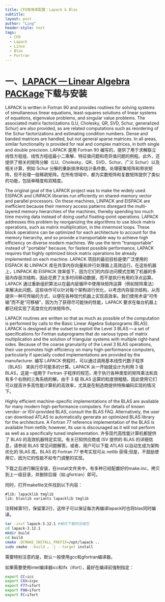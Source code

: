 ```yaml
---
title: CFD常用库配置：Lapack & Blas
subtitle: 
layout: post
author: "Ling"
header-style: text
tags:
  - CFD
  - Lapack
  - Linux
  - Blas
  - Fortran
---
```


# 一、[LAPACK — Linear Algebra PACKage](https://www.netlib.org/lapack/)下载与安装

LAPACK is written in Fortran 90 and provides routines for solving systems of simultaneous linear equations, least-squares solutions of linear systems of equations, eigenvalue problems, and singular value problems. The associated matrix factorizations (LU, Cholesky, QR, SVD, Schur, generalized Schur) are also provided, as are related computations such as reordering of the Schur factorizations and estimating condition numbers. Dense and banded matrices are handled, but not general sparse matrices. In all areas, similar functionality is provided for real and complex matrices, in both single and double precision.
LAPACK 是用 Fortran 90 编写的，提供了用于求解联立线性方程组、线性方程组最小二乘解、特征值问题和奇异值问题的例程。此外，还提供了相关的矩阵分解（LU、Cholesky、QR、SVD、Schur、广义 Schur）以及相关计算，例如 Schur 分解的重新排序和估计条件数。处理密集矩阵和带状矩阵，但不处理一般稀疏矩阵。在所有领域中，都为实数矩阵和复数矩阵提供了类似的功能，包括单精度和双精度。

The original goal of the LAPACK project was to make the widely used EISPACK and LINPACK libraries run efficiently on shared-memory vector and parallel processors. On these machines, LINPACK and EISPACK are inefficient because their memory access patterns disregard the multi-layered memory hierarchies of the machines, thereby spending too much time moving data instead of doing useful floating-point operations. LAPACK addresses this problem by reorganizing the algorithms to use block matrix operations, such as matrix multiplication, in the innermost loops. These block operations can be optimized for each architecture to account for the memory hierarchy, and so provide a transportable way to achieve high efficiency on diverse modern machines. We use the term "transportable" instead of "portable" because, for fastest possible performance, LAPACK requires that highly optimized block matrix operations be already implemented on each machine.
LAPACK 项目的最初目标是使广泛使用的 EISPACK 和 LINPACK 库在共享内存向量和并行处理器上高效运行。在这些机器上，LINPACK 和 EISPACK 效率低下，因为它们的内存访问模式忽略了机器的多层内存层次结构，因此花费了太多时间移动数据，而不是执行有用的浮点运算。LAPACK 通过重新组织算法以在最内层循环中使用块矩阵运算（例如矩阵乘法）来解决此问题。这些块作可以针对每个架构进行优化，以考虑内存层次结构，从而提供一种可传输的方式，以便在各种现代机器上实现高效率。我们使用术语“可传输”而不是“可移植”，因为为了获得尽可能快的性能，LAPACK 要求在每台机器上都已经实现了高度优化的块矩阵作。

LAPACK routines are written so that as much as possible of the computation is performed by calls to the Basic Linear Algebra Subprograms (BLAS). LAPACK is designed at the outset to exploit the Level 3 BLAS — a set of specifications for Fortran subprograms that do various types of matrix multiplication and the solution of triangular systems with multiple right-hand sides. Because of the coarse granularity of the Level 3 BLAS operations, their use promotes high efficiency on many high-performance computers, particularly if specially coded implementations are provided by the manufacturer.
编写 LAPACK 例程时，可以通过调用基本线性代数子程序 （BLAS） 来执行尽可能多的计算。LAPACK 从一开始就设计为利用 3 级 BLAS，这是一组用于 Fortran 子程序的规范，用于执行各种类型的矩阵乘法和具有多个右侧的三角系统的解。由于 3 级 BLAS 运算的粒度很粗糙，因此使用它们可以提高许多高性能计算机的高效率，尤其是在制造商提供特殊编码实现的情况下。

Highly efficient machine-specific implementations of the BLAS are available for many modern high-performance computers. For details of known vendor- or ISV-provided BLAS, consult the BLAS FAQ. Alternatively, the user can download ATLAS to automatically generate an optimized BLAS library for the architecture. A Fortran 77 reference implementation of the BLAS is available from netlib; however, its use is discouraged as it will not perform as well as a specifically tuned implementation.
许多现代高性能计算机都提供了 BLAS 的高效机器特定实现。有关已知供应商或 ISV 提供的 BLAS 的详细信息，请参阅 BLAS 常见问题解答。或者，用户可以下载 ATLAS 以自动生成为架构优化的 BLAS 库。BLAS 的 Fortran 77 参考实现可从 netlib 获得;但是，不鼓励使用它，因为它的性能不如专门调整的实现。



下载之后进行解压安装，在install文件夹中，有多种已经配置好的make.inc，拷贝到上一级目录，并删除后缀（如.gfortran）即可。

同时，打开makefile文件找到以下内容：

```
#lib: lapacklib tmglib
lib: blaslib variants lapacklib tmglib
```

 注释掉第1行，保留第2行，这样子可以保证每次再编译lapack时也将blas同时编译。

```bash
tar -zxvf lapack-3.12.1 #解压下载的压缩包 
cd lapack-3.12.1
mkdir build
cd build
cmake -DCMAKE_INSTALL_PREFIX=/opt/lapack ..
sudo cmake --build . -j --target install
```

需要特别注意的是，默认一般使用gcc和gfortran编译器。

如果需要使用intel编译器icc和ifx（ifort），最好在编译前强制指定：

```bash
export CC=icc
export CXX=icpc
export F77=ifort
export F90=ifort
export FC=ifort
```
